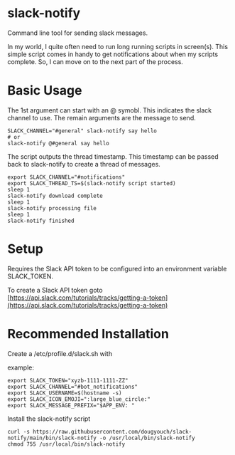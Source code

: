 # slack-notify

Command line tool for sending slack messages.

In my world, I quite often need to run long running scripts in screen(s).  This simple script comes in handy to get notifications about when my scripts complete.  So, I can move on to the next part of the process.

# Basic Usage

The 1st argument can start with an @ symobl.  This indicates the slack channel to use.  The remain arguments are the message to send.

```
SLACK_CHANNEL="#general" slack-notify say hello
# or
slack-notify @#general say hello
```

The script outputs the thread timestamp.  This timestamp can be passed back to slack-notify to create a thread of messages.

```
export SLACK_CHANNEL="#notifications"
export SLACK_THREAD_TS=$(slack-notify script started)
sleep 1
slack-notify download complete
sleep 1
slack-notify processing file
sleep 1
slack-notify finished
```

# Setup

Requires the Slack API token to be configured into an environment variable SLACK_TOKEN.

To create a Slack API token goto [https://api.slack.com/tutorials/tracks/getting-a-token](https://api.slack.com/tutorials/tracks/getting-a-token)

# Recommended Installation

Create a /etc/profile.d/slack.sh with

example:
```
export SLACK_TOKEN="xyzb-1111-1111-ZZ"
export SLACK_CHANNEL="#bot_notifications"
export SLACK_USERNAME=$(hostname -s)
export SLACK_ICON_EMOJI=":large_blue_circle:"
export SLACK_MESSAGE_PREFIX="$APP_ENV: "
```

Install the slack-notify script

```
curl -s https://raw.githubusercontent.com/dougyouch/slack-notify/main/bin/slack-notify -o /usr/local/bin/slack-notify
chmod 755 /usr/local/bin/slack-notify
```
